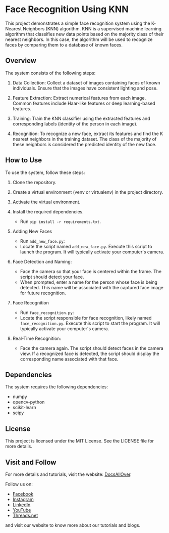 # Face Recognition Using KNN

This project demonstrates a simple face recognition system using the K-Nearest Neighbors (KNN) algorithm. KNN is a supervised machine learning algorithm that classifies new data points based on the majority class of their nearest neighbors. In this case, the algorithm will be used to recognize faces by comparing them to a database of known faces.

## Overview

The system consists of the following steps:

1. Data Collection: Collect a dataset of images containing faces of known individuals. Ensure that the images have consistent lighting and pose.

2. Feature Extraction: Extract numerical features from each image. Common features include Haar-like features or deep learning-based features.

3. Training: Train the KNN classifier using the extracted features and corresponding labels (identity of the person in each image).

4. Recognition: To recognize a new face, extract its features and find the K nearest neighbors in the training dataset. The class of the majority of these neighbors is considered the predicted identity of the new face.

## How to Use
To use the system, follow these steps:
1. Clone the repository.
2. Create a virtual environment (venv or virtualenv) in the project directory.
3. Activate the virtual environment.
4. Install the required dependencies.
   - Run `pip install -r requirements.txt`.
5. Adding New Faces
   - Run `add_new_face.py`:
   - Locate the script named `add_new_face.py`. Execute this script to launch the program. It will typically activate your computer's camera.
6. Face Detection and Naming:
   - Face the camera so that your face is centered within the frame. The script should detect your face.
   - When prompted, enter a name for the person whose face is being detected. This name will be associated with the captured face image for future recognition.
7. Face Recognition
   - Run `face_recognition.py`:
   - Locate the script responsible for face recognition, likely named `face_recognition.py`. Execute this script to start the program. It will typically activate your computer's camera.

8. Real-Time Recognition:
   - Face the camera again. The script should detect faces in the camera view. If a recognized face is detected, the script should display the corresponding name associated with that face.

## Dependencies
The system requires the following dependencies:
- numpy
- opencv-python
- scikit-learn
- scipy

## License
This project is licensed under the MIT License. See the LICENSE file for more details.


## Visit and Follow
For more details and tutorials, visit the website: [DocsAllOver](https://docsallover.com/).

Follow us on:
- [Facebook](https://www.facebook.com/docsallover)
- [Instagram](https://www.instagram.com/docsallover.tech/)
- [LinkedIn](https://www.linkedin.com/company/docsallover/)
- [YouTube](https://www.youtube.com/@docsallover)
- [Threads.net](https://threads.net/docsallover.tech)

and visit our website to know more about our tutorials and blogs.
